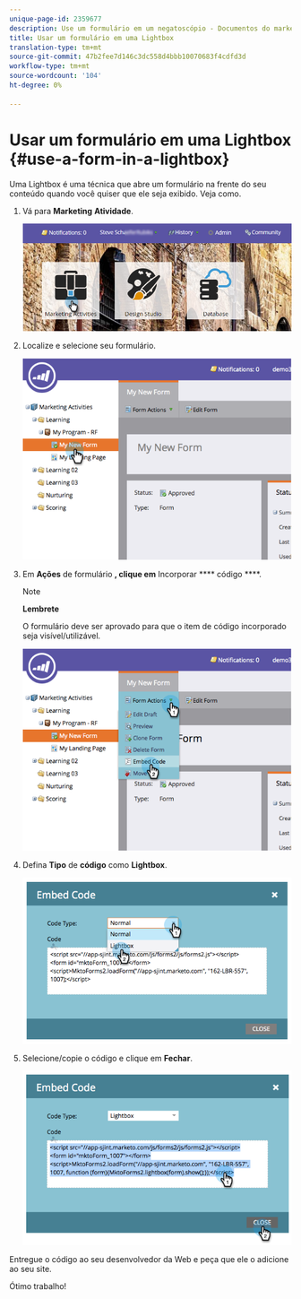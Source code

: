 ```yaml
---
unique-page-id: 2359677
description: Use um formulário em um negatoscópio - Documentos do marketing - Documentação do produto
title: Usar um formulário em uma Lightbox
translation-type: tm+mt
source-git-commit: 47b2fee7d146c3dc558d4bbb10070683f4cdfd3d
workflow-type: tm+mt
source-wordcount: '104'
ht-degree: 0%

---
```



# Usar um formulário em uma Lightbox {#use-a-form-in-a-lightbox}

Uma Lightbox é uma técnica que abre um formulário na frente do seu conteúdo quando você quiser que ele seja exibido. Veja como.

1. Vá para **Marketing** **Atividade**.

   ![](assets/login-marketing-activities-8.png)

1. Localize e selecione seu formulário.

   ![](assets/image2014-9-15-14-3a32-3a15.png)

1. Em **Ações** de formulário **, clique em** Incorporar **** código ****.

   >[!NOTE]
   >
   >**Lembrete**
   >
   >
   >O formulário deve ser aprovado para que o item de código incorporado seja visível/utilizável.

   ![](assets/image2014-9-15-14-3a32-3a24.png)

1. Defina **Tipo** de **código** como **Lightbox**.

   ![](assets/image2014-9-15-14-3a32-3a31.png)

1. Selecione/copie o código e clique em **Fechar**.

   ![](assets/image2014-9-15-14-3a32-3a39.png)

Entregue o código ao seu desenvolvedor da Web e peça que ele o adicione ao seu site.

Ótimo trabalho!
